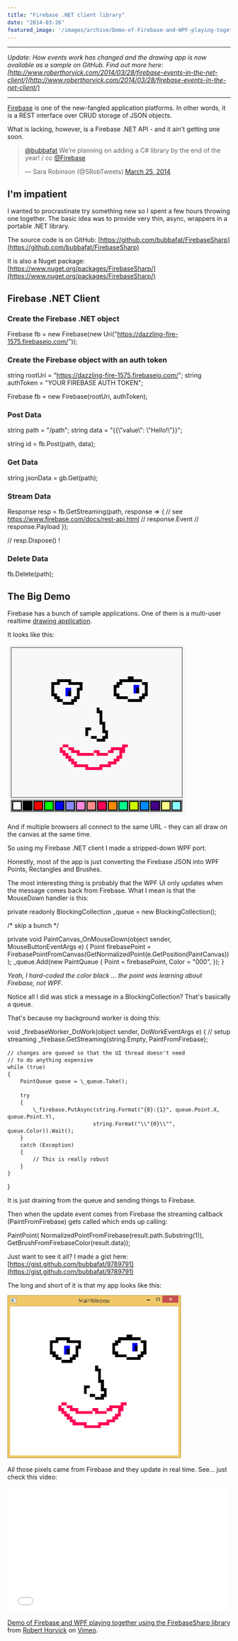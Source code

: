```yaml
---
title: "Firebase .NET client library"
date: "2014-03-26"
featured_image: '/images/archive/Demo-of-Firebase-and-WPF-playing-together-using-the-FirebaseSharp-library.jpg'
---
```


* * *

_Update: How events work has changed and the drawing app is now available as a sample on GitHub. Find out more here: [http://www.roberthorvick.com/2014/03/28/firebase-events-in-the-net-client/](http://www.roberthorvick.com/2014/03/28/firebase-events-in-the-net-client/)_

* * *

[Firebase](http://firebase.com) is one of the new-fangled application platforms. In other words, it is a REST interface over CRUD storage of JSON objects.

What is lacking, however, is a Firebase .NET API - and it ain't getting one soon.

<blockquote class="twitter-tweet" lang="en"><p><a href="https://twitter.com/bubbafat">@bubbafat</a> We’re planning on adding a C# library by the end of the year! / cc <a href="https://twitter.com/Firebase">@Firebase</a></p>— Sara Robinson (@SRobTweets) <a href="https://twitter.com/SRobTweets/statuses/448503702446305280">March 25, 2014</a></blockquote>
<script async src="//platform.twitter.com/widgets.js" charset="utf-8"></script>

## I'm impatient

I wanted to procrastinate try something new so I spent a few hours throwing one together. The basic idea was to provide very thin, async, wrappers in a portable .NET library.

The source code is on GitHub: [https://github.com/bubbafat/FirebaseSharp](https://github.com/bubbafat/FirebaseSharp)

It is also a Nuget package: [https://www.nuget.org/packages/FirebaseSharp/](https://www.nuget.org/packages/FirebaseSharp/)

## Firebase .NET Client

### Create the Firebase .NET object

Firebase fb = new Firebase(new Uri("https://dazzling-fire-1575.firebaseio.com/"));

### Create the Firebase object with an auth token

string rootUri = "https://dazzling-fire-1575.firebaseio.com/";
string authToken = "YOUR FIREBASE AUTH TOKEN";

Firebase fb = new Firebase(rootUri, authToken);

### Post Data

string path = "/path";
string data = "{{\\"value\\": \\"Hello!\\"}}";

string id = fb.Post(path, data);

### Get Data

string jsonData = gb.Get(path);

### Stream Data

Response resp = fb.GetStreaming(path, response => {
   // see https://www.firebase.com/docs/rest-api.html
   // response.Event
   // response.Payload
});

// resp.Dispose() !

### Delete Data

fb.Delete(path);

## The Big Demo

Firebase has a bunch of sample applications. One of them is a multi-user realtime [drawing application](https://www.firebase.com/tutorial/#example/drawing).

It looks like this:

![Firebase drawing sample](/images/archive/firebase-face.png)

And if multiple browsers all connect to the same URL - they can all draw on the canvas at the same time.

So using my Firebase .NET client I made a stripped-down WPF port.

Honestly, most of the app is just converting the Firebase JSON into WPF Points, Rectangles and Brushes.

The most interesting thing is probably that the WPF UI only updates when the message comes back from Firebase. What I mean is that the MouseDown handler is this:

private readonly BlockingCollection \_queue = new BlockingCollection();

/\* skip a bunch \*/

private void PaintCanvas\_OnMouseDown(object sender, MouseButtonEventArgs e)
{
    Point firebasePoint = FirebasePointFromCanvas(GetNormalizedPoint(e.GetPosition(PaintCanvas)));
    \_queue.Add(new PaintQueue
    {
        Point = firebasePoint,
        Color = "000",
    });
} 

_Yeah, I hard-coded the color black ... the point was learning about Firebase, not WPF._

Notice all I did was stick a message in a BlockingCollection? That's basically a queue.

That's because my background worker is doing this:

void \_firebaseWorker\_DoWork(object sender, DoWorkEventArgs e)
{
    // setup streaming
    \_firebase.GetStreaming(string.Empty, PaintFromFirebase);
 
    // changes are queued so that the UI thread doesn't need
    // to do anything expensive
    while (true)
    {
        PaintQueue queue = \_queue.Take();
 
        try
        {
            \_firebase.PutAsync(string.Format("{0}:{1}", queue.Point.X, queue.Point.Y), 
                               string.Format("\\"{0}\\"", queue.Color)).Wait();
        }
        catch (Exception)
        {
            // This is really robust
        }
    }
}

It is just draining from the queue and sending things to Firebase.

Then when the update event comes from Firebase the streaming callback (PaintFromFirebase) gets called which ends up calling:

PaintPoint(
    NormalizedPointFromFirebase(result.path.Substring(1)), 
    GetBrushFromFirebaseColor(result.data));

Just want to see it all? I made a gist here: [https://gist.github.com/bubbafat/9789791](https://gist.github.com/bubbafat/9789791)

The long and short of it is that my app looks like this:

![Firebase .NET client WPF drawing app](/images/archive/wpf-face.png)

All those pixels came from Firebase and they update in real time. See... just check this video:

<iframe src="//player.vimeo.com/video/90142319" width="500" height="281" frameborder="0" webkitallowfullscreen mozallowfullscreen="" allowfullscreen=""></iframe>

[Demo of Firebase and WPF playing together using the FirebaseSharp library](http://vimeo.com/90142319) from [Robert Horvick](http://vimeo.com/user25733081) on [Vimeo](https://vimeo.com).
